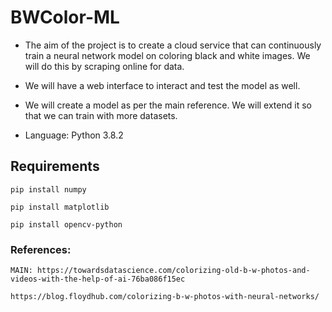 # BWColor-ML

- The aim of the project is to create a cloud service that can continuously train a neural network model on coloring black and white images. We will do this by scraping online for data.

- We will have a web interface to interact and test the model as well.

- We will create a model as per the main reference. We will extend it so that we can train with more datasets.

- Language: Python 3.8.2

## Requirements
    pip install numpy
   
    pip install matplotlib
   
    pip install opencv-python
   
### References:

    MAIN: https://towardsdatascience.com/colorizing-old-b-w-photos-and-videos-with-the-help-of-ai-76ba086f15ec

    https://blog.floydhub.com/colorizing-b-w-photos-with-neural-networks/    